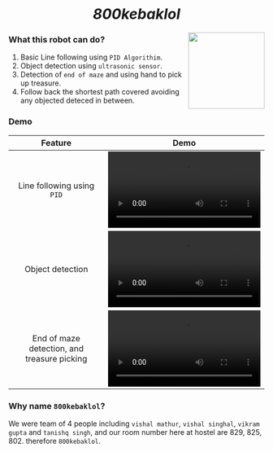 <h1 align="center"><i>800kebaklol</i></h1>

<img align="right" src="https://github.com/user-attachments/assets/d4a28268-4e01-4e1e-b26b-0539dc07e274" height="150px" />

### What this robot can do?
1. Basic Line following using `PID Algorithim`.
2. Object detection using `ultrasonic sensor`.
3. Detection of `end of maze` and using hand to pick up treasure.
4. Follow back the shortest path covered avoiding any objected deteced in between.

### Demo

|Feature|Demo|
|:-:|:-:|
|Line following using `PID`|<video align="center" src="https://github.com/user-attachments/assets/0be147a9-b474-4bc8-9b2a-cd535b9c6f6e" height="150px" />|
|Object detection|<video align="center" src="https://github.com/user-attachments/assets/e400d92d-a2e7-46cb-a3a0-bf9afeedf6a0" height="150px" />|
|End of maze detection, and treasure picking|<video align="center" src="https://github.com/user-attachments/assets/81034eb6-09ce-4087-b139-a8a77097b613" height="150px" />|

### Why name `800kebaklol`?
We were team of 4 people including `vishal mathur`, `vishal singhal`, `vikram gupta` and `tanishq singh`, and our room number here at hostel are 829, 825, 802. therefore `800kebaklol`.
